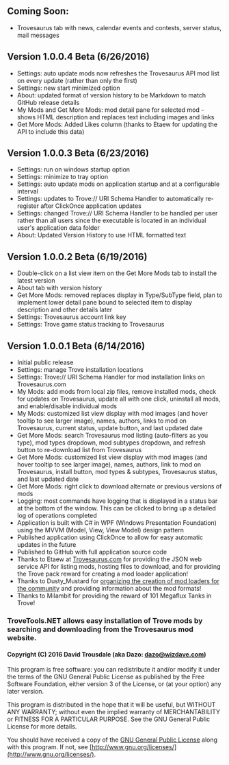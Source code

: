 ﻿<div id="main_content_wrap" class="outer"><section id="main_content" class="inner">

## Coming Soon:
- Trovesaurus tab with news, calendar events and contests, server status, mail messages

## Version 1.0.0.4 Beta (6/26/2016)
- Settings: auto update mods now refreshes the Trovesaurus API mod list on every update (rather than only the first)
- Settings: new start minimized option
- About: updated format of version history to be Markdown to match GitHub release details
- My Mods and Get More Mods: mod detail pane for selected mod - shows HTML description and replaces text including images and links
- Get More Mods: Added Likes column (thanks to Etaew for updating the API to include this data)

## Version 1.0.0.3 Beta (6/23/2016)
- Settings: run on windows startup option
- Settings: minimize to tray option
- Settings: auto update mods on application startup and at a configurable interval
- Settings: updates to Trove:// URI Schema Handler to automatically re-register after ClickOnce application updates
- Settings: changed Trove:// URI Schema Handler to be handled per user rather than all users since the executable is located in an individual user's application data folder
- About: Updated Version History to use HTML formatted text

## Version 1.0.0.2 Beta (6/19/2016)
- Double-click on a list view item on the Get More Mods tab to install the latest version
- About tab with version history
- Get More Mods: removed replaces display in Type/SubType field, plan to implement lower detail pane bound to selected item to display description and other details later
- Settings: Trovesaurus account link key
- Settings: Trove game status tracking to Trovesaurus

## Version 1.0.0.1 Beta (6/14/2016)
- Initial public release
- Settings: manage Trove installation locations
- Settings: Trove:// URI Schema Handler for mod installation links on Trovesaurus.com
- My Mods: add mods from local zip files, remove installed mods, check for updates on Trovesaurus, update all with one click, uninstall all mods, and enable/disable individual mods
- My Mods: customized list view display with mod images (and hover tooltip to see larger image), names, authors, links to mod on Trovesaurus, current status, update button, and last updated date
- Get More Mods: search Trovesaurus mod listing (auto-filters as you type), mod types dropdown, mod subtypes dropdown, and refresh button to re-download list from Trovesaurus
- Get More Mods: customized list view display with mod images (and hover tooltip to see larger image), names, authors, link to mod on Trovesaurus, install button, mod types &amp; subtypes, Trovesaurus status, and last updated date
- Get More Mods: right click to download alternate or previous versions of mods
- Logging: most commands have logging that is displayed in a status bar at the bottom of the window. This can be clicked to bring up a detailed log of operations completed
- Application is built with C# in WPF (Windows Presentation Foundation) using the MVVM (Model, View, View Model) design pattern
- Published application using ClickOnce to allow for easy automatic updates in the future
- Published to GitHub with full application source code
- Thanks to Etaew at [Trovesaurus.com](http://www.trovesaurus.com/) for providing the JSON web service API for listing mods, hosting files to download, and for providing the Trove pack reward for creating a mod loader application!
- Thanks to Dusty_Mustard for [organizing the creation of mod loaders for the community](http://forums.trovegame.com/showthread.php?99562-A-request-from-the-community-to-the-community-Build-a-new-Mod-Loader!) and providing information about the mod formats!
- Thanks to Milambit for providing the reward of 101 Megaflux Tanks in Trove!

### TroveTools.NET allows easy installation of Trove mods by searching and downloading from the Trovesaurus mod website.
#### Copyright (C) 2016 David Trousdale (aka Dazo: [dazo@wizdave.com](mailto:dazo@wizdave.com))
This program is free software: you can redistribute it and/or modify
it under the terms of the GNU General Public License as published by
the Free Software Foundation, either version 3 of the License, or
(at your option) any later version.

This program is distributed in the hope that it will be useful,
but WITHOUT ANY WARRANTY; without even the implied warranty of
MERCHANTABILITY or FITNESS FOR A PARTICULAR PURPOSE. See the
GNU General Public License for more details.

You should have received a copy of the [GNU General Public License](https://raw.githubusercontent.com/DazoTrove/TroveTools.NET/master/LICENSE)
along with this program. If not, see [http://www.gnu.org/licenses/](http://www.gnu.org/licenses/).

</section></div>